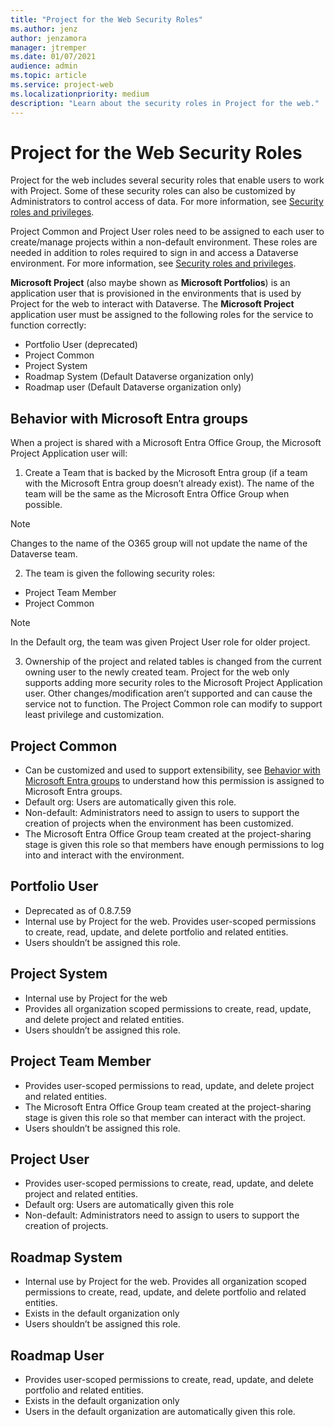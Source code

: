 ```yaml
---
title: "Project for the Web Security Roles"
ms.author: jenz
author: jenzamora
manager: jtremper
ms.date: 01/07/2021
audience: admin
ms.topic: article
ms.service: project-web
ms.localizationpriority: medium
description: "Learn about the security roles in Project for the web."
---
```

# Project for the Web Security Roles

Project for the web includes several security roles that enable users to work with Project. Some of these security roles can also be customized by Administrators to control access of data. For more information, see [Security roles and privileges](/power-platform/admin/security-roles-privileges).

Project Common and Project User roles need to be assigned to each user to create/manage projects within a non-default environment. These roles are needed in addition to roles required to sign in and access a Dataverse environment. For more information, see [Security roles and privileges](/power-platform/admin/assign-security-roles).

**Microsoft Project** (also maybe shown as **Microsoft Portfolios**) is an application user that is provisioned in the environments that is used by Project for the web to interact with Dataverse. The **Microsoft Project** application user must be assigned to the following roles for the service to function correctly:
   * Portfolio User (deprecated) 
   * Project Common
   * Project System
   * Roadmap System (Default Dataverse organization only)
   * Roadmap user (Default Dataverse organization only)


<a name='behavior-with-microsoft-azure-active-directory-azure-ad-groups'></a>

## Behavior with Microsoft Entra groups

When a project is shared with a Microsoft Entra Office Group, the Microsoft Project Application user will:

1. Create a Team that is backed by the Microsoft Entra group (if a team with the Microsoft Entra group doesn’t already exist). The name of the team will be the same as the Microsoft Entra Office Group when possible.

> [!Note] 
> Changes to the name of the O365 group will not update the name of the Dataverse team.

2. The team is given the following security roles:

* Project Team Member
* Project Common

> [!Note] 
> In the Default org, the team was given Project User role for older project.

3.	Ownership of the project and related tables is changed from the current owning user to the newly created team. Project for the web only supports adding more security roles to the Microsoft Project Application user. Other changes/modification aren’t supported and can cause the service not to function. The Project Common role can modify to support least privilege and customization.

## Project Common

* Can be customized and used to support extensibility, see [Behavior with Microsoft Entra groups](#behavior-with-microsoft-azure-active-directory-azure-ad-groups) to understand how this permission is assigned to Microsoft Entra groups.
* Default org: Users are automatically given this role.
* Non-default: Administrators need to assign to users to support the creation of projects when the environment has been customized.
* The Microsoft Entra Office Group team created at the project-sharing stage is given this role so that members have enough permissions to log into and interact with the environment.

## Portfolio User
* Deprecated as of 0.8.7.59
* Internal use by Project for the web. Provides user-scoped permissions to create, read, update, and delete portfolio and related entities.
* Users shouldn’t be assigned this role.

## Project System
* Internal use by Project for the web
* Provides all organization scoped permissions to create, read, update, and delete project and related entities.
* Users shouldn’t be assigned this role.

## Project Team Member
* Provides user-scoped permissions to read, update, and delete project and related entities.
* The Microsoft Entra Office Group team created at the project-sharing stage is given this role so that member can interact with the project.
* Users shouldn’t be assigned this role.

## Project User
* Provides user-scoped permissions to create, read, update, and delete project and related entities.
* Default org: Users are automatically given this role
* Non-default: Administrators need to assign to users to support the creation of projects.

## Roadmap System 
* Internal use by Project for the web. Provides all organization scoped permissions to create, read, update, and delete portfolio and related entities.
* Exists in the default organization only
* Users shouldn’t be assigned this role.

## Roadmap User
* Provides user-scoped permissions to create, read, update, and delete portfolio and related entities.
* Exists in the default organization only
* Users in the default organization are automatically given this role.

